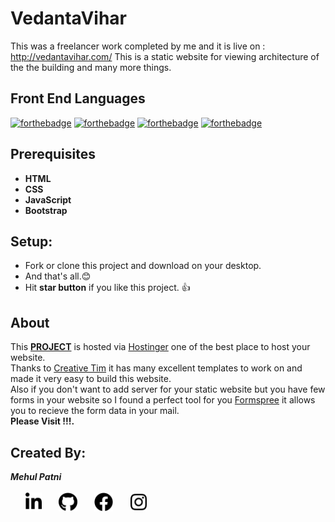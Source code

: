 # VedantaVihar
This was a freelancer work completed by me and it is live on : http://vedantavihar.com/
This is a static website for viewing architecture of the the building and many more things.

## Front End Languages
[![forthebadge](https://img.shields.io/badge/USES-HTML-red)](http://forthebadge.com)
[![forthebadge](https://img.shields.io/badge/USES-CSS-orange)](http://forthebadge.com)
[![forthebadge](https://img.shields.io/badge/USES-JavaScript-green)](http://forthebadge.com)
[![forthebadge](https://img.shields.io/badge/USES-Bootstrap-blue)](http://forthebadge.com)

## Prerequisites
* **HTML**
* **CSS**
* **JavaScript**
* **Bootstrap**

## Setup:

* Fork or clone this project and download on your desktop.
* And that's all.:blush:
* Hit **star button** if you like this project. :+1:

## About
<p>
  This <a href = "http://vedantavihar.com/"><b>PROJECT</b><a> is hosted via <a href="www.hostinger.in">Hostinger</a> one of the best place to host your website.<br>
  Thanks to <a href="https://www.creative-tim.com/">Creative Tim</a> it has many excellent templates to work on and made it very easy to build this website.<br>
  Also if you don't want to add server for your static website but you have few forms in your website so I found a perfect tool for you <a href="https://formspree.io/">Formspree</a> it allows you to recieve the form data in your mail.<br>
  <b>Please Visit !!!.</b>
</p>


## Created By:
<b><i>Mehul Patni</i></b><br><br>
  &nbsp;&nbsp;&nbsp;&nbsp;&nbsp;
  [<img src="./Images/linkedin-in-brands.svg" height="30px" padding="1rem">](http://www.linkedin.com/in/mehul-patni)
  &nbsp;&nbsp;&nbsp;&nbsp;&nbsp;
  [<img src="./Images/github-brands.svg" height="30px" padding="20%">](https://github.com/Mehul2205)
  &nbsp;&nbsp;&nbsp;&nbsp;&nbsp;
  [<img src="./Images/facebook-brands.svg" height="30px" padding="40">](https://www.facebook.com/mehul.patni.370)
  &nbsp;&nbsp;&nbsp;&nbsp;&nbsp;
  [<img src="./Images/instagram-brands.svg" height="30px" padding="auto">](https://www.instagram.com/mehulpatni2205/)
